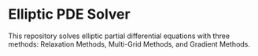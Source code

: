 # Elliptic PDE Solver
This repository solves elliptic partial differential equations with three methods: Relaxation Methods, Multi-Grid Methods, and Gradient Methods.
